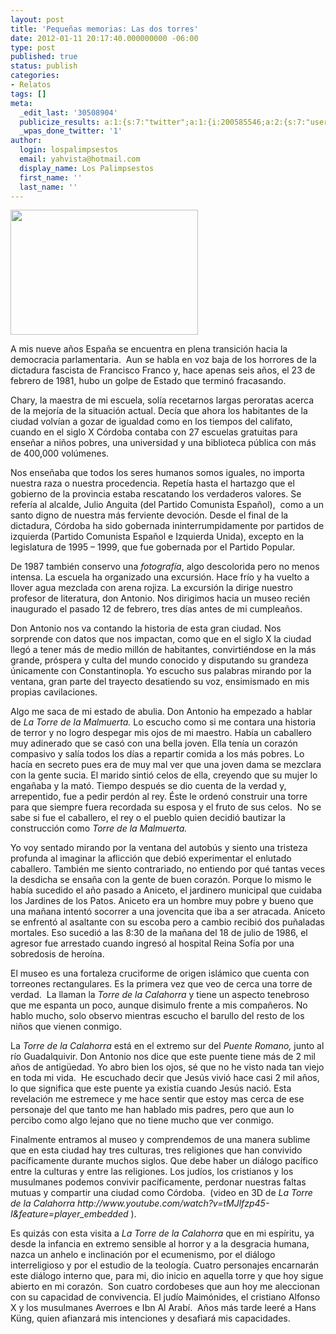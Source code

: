```yaml
---
layout: post
title: 'Pequeñas memorias: Las dos torres'
date: 2012-01-11 20:17:40.000000000 -06:00
type: post
published: true
status: publish
categories:
- Relatos
tags: []
meta:
  _edit_last: '30508904'
  publicize_results: a:1:{s:7:"twitter";a:1:{i:200585546;a:2:{s:7:"user_id";s:11:"Interludios";s:7:"post_id";s:18:"157194509128695809";}}}
  _wpas_done_twitter: '1'
author:
  login: lospalimpsestos
  email: yahvista@hotmail.com
  display_name: Los Palimpsestos
  first_name: ''
  last_name: ''
---
```

<p><a href="http://lospalimpsestos.files.wordpress.com/2012/01/17678482.jpg"><img class="aligncenter size-medium wp-image-51" title="Torre de la Malmuerta" src="{{ site.baseurl }}/assets/17678482.jpg" alt="" width="300" height="200" /></a></p>
<p>A mis nueve años España se encuentra en plena transición hacia la democracia parlamentaria.  Aun se habla en voz baja de los horrores de la dictadura fascista de Francisco Franco y, hace apenas seis años, el 23 de febrero de 1981, hubo un golpe de Estado que terminó fracasando.</p>
<p>Chary, la maestra de mi escuela, solía recetarnos largas peroratas acerca de la mejoría de la situación actual. Decía que ahora los habitantes de la ciudad volvían a gozar de igualdad como en los tiempos del califato, cuando en el siglo X Córdoba contaba con 27 escuelas gratuitas para enseñar a niños pobres, una universidad y una biblioteca pública con más de 400,000 volúmenes.</p>
<p>Nos enseñaba que todos los seres humanos somos iguales, no importa nuestra raza o nuestra procedencia. Repetía hasta el hartazgo que el gobierno de la provincia estaba rescatando los verdaderos valores. Se refería al alcalde, Julio Anguita (del Partido Comunista Español),  como a un santo digno de nuestra más ferviente devoción. Desde el final de la dictadura, Córdoba ha sido gobernada ininterrumpidamente por partidos de izquierda (Partido Comunista Español e Izquierda Unida), excepto en la legislatura de 1995 – 1999, que fue gobernada por el Partido Popular.</p>
<p>De 1987 también conservo una <em>fotografía</em>, algo descolorida pero no menos intensa. La escuela ha organizado una excursión. Hace frío y ha vuelto a llover agua mezclada con arena rojiza. La excursión la dirige nuestro profesor de literatura, don Antonio. Nos dirigimos hacia un museo recién inaugurado el pasado 12 de febrero, tres días antes de mi cumpleaños.</p>
<p>Don Antonio nos va contando la historia de esta gran ciudad. Nos sorprende con datos que nos impactan, como que en el siglo X la ciudad llegó a tener más de medio millón de habitantes, convirtiéndose en la más grande, próspera y culta del mundo conocido y disputando su grandeza únicamente con Constantinopla. Yo escucho sus palabras mirando por la ventana, gran parte del trayecto desatiendo su voz, ensimismado en mis propias cavilaciones.</p>
<p>Algo me saca de mi estado de abulia. Don Antonio ha empezado a hablar de <em>La Torre de la Malmuerta. </em>Lo escucho como si me contara una historia de terror y no logro despegar mis ojos de mi maestro. Había un caballero muy adinerado que se casó con una bella joven. Ella tenía un corazón compasivo y salía todos los días a repartir comida a los más pobres. Lo hacía en secreto pues era de muy mal ver que una joven dama se mezclara con la gente sucia. El marido sintió celos de ella, creyendo que su mujer lo engañaba y la mató. Tiempo después se dio cuenta de la verdad y, arrepentido, fue a pedir perdón al rey. Éste le ordenó construir una torre para que siempre fuera recordada su esposa y el fruto de sus celos.  No se sabe si fue el caballero, el rey o el pueblo quien decidió bautizar la construcción como <em>Torre de la Malmuerta.</em></p>
<p>Yo voy sentado mirando por la ventana del autobús y siento una tristeza profunda al imaginar la aflicción que debió experimentar el enlutado caballero. También me siento contrariado, no entiendo por qué tantas veces la desdicha se ensaña con la gente de buen corazón. Porque lo mismo le había sucedido el año pasado a Aniceto, el jardinero municipal que cuidaba los Jardines de los Patos. Aniceto era un hombre muy pobre y bueno que una mañana intentó socorrer a una jovencita que iba a ser atracada. Aniceto se enfrentó al asaltante con su escoba pero a cambio recibió dos puñaladas mortales. Eso sucedió a las 8:30 de la mañana del 18 de julio de 1986, el agresor fue arrestado cuando ingresó al hospital Reina Sofía por una sobredosis de heroína.</p>
<p>El museo es una fortaleza cruciforme de origen islámico que cuenta con torreones rectangulares. Es la primera vez que veo de cerca una torre de verdad.  La llaman la <em>Torre de la Calahorra</em> y tiene un aspecto tenebroso que me espanta un poco, aunque disimulo frente a mis compañeros. No hablo mucho, solo observo mientras escucho el barullo del resto de los niños que vienen conmigo.</p>
<p>La <em>Torre de la Calahorra</em> está en el extremo sur del <em>Puente Romano, </em>junto al río Guadalquivir. Don Antonio nos dice que este puente tiene más de 2 mil años de antigüedad. Yo abro bien los ojos, sé que no he visto nada tan viejo en toda mi vida.  He escuchado decir que Jesús vivió hace casi 2 mil años, lo que significa que este puente ya existía cuando Jesús nació. Esta revelación me estremece y me hace sentir que estoy mas cerca de ese personaje del que tanto me han hablado mis padres, pero que aun lo percibo como algo lejano que no tiene mucho que ver conmigo.</p>
<p>Finalmente entramos al museo y comprendemos de una manera sublime que en esta ciudad hay tres culturas, tres religiones que han convivido pacíficamente durante muchos siglos. Que debe haber un diálogo pacífico entre la culturas y entre las religiones. Los judíos, los cristianos y los musulmanes podemos convivir pacíficamente, perdonar nuestras faltas mutuas y compartir una ciudad como Córdoba.  (video en 3D de <em>La Torre de la Calahorra http://www.youtube.com/watch?v=tMJlfzp45-I&amp;feature=player_embedded </em>).</p>
<p>Es quizás con esta visita a <em>La Torre de la Calahorra</em> que en mi espíritu, ya desde la infancia en extremo sensible al horror y a la desgracia humana, nazca un anhelo e inclinación por el ecumenismo, por el diálogo interreligioso y por el estudio de la teología. Cuatro personajes encarnarán este diálogo interno que, para mi, dio inicio en aquella torre y que hoy sigue abierto en mi corazón.  Son cuatro cordobeses que aun hoy me aleccionan con su capacidad de convivencia. El judío Maimónides, el cristiano Alfonso X y los musulmanes Averroes e Ibn Al Arabí.  Años más tarde leeré a Hans Küng, quien afianzará mis intenciones y desafiará mis capacidades.</p>

